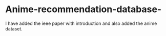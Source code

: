 # Anime-recommendation-database-


I  have added the ieee paper with introduction and also added the anime dataset.

